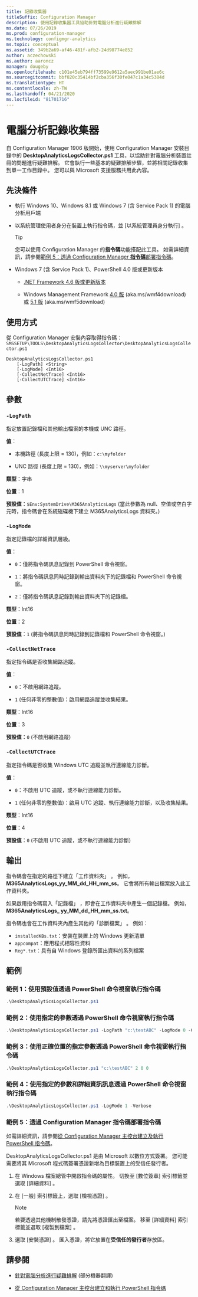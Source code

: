 ```yaml
---
title: 記錄收集器
titleSuffix: Configuration Manager
description: 使用記錄收集器工具協助針對電腦分析進行疑難排解
ms.date: 07/26/2019
ms.prod: configuration-manager
ms.technology: configmgr-analytics
ms.topic: conceptual
ms.assetid: 349b2a69-af46-481f-afb2-24d98774e852
author: aczechowski
ms.author: aaroncz
manager: dougeby
ms.openlocfilehash: c101e45eb794ff73599e9612a5aec991be01ae6c
ms.sourcegitcommit: bbf820c35414bf2cba356f30fe047c1a34c5384d
ms.translationtype: HT
ms.contentlocale: zh-TW
ms.lasthandoff: 04/21/2020
ms.locfileid: "81701716"
---
```

# <a name="desktop-analytics-log-collector"></a>電腦分析記錄收集器

自 Configuration Manager 1906 版開始，使用 Configuration Manager 安裝目錄中的 **DesktopAnalyticsLogsCollector.ps1** 工具，以協助針對電腦分析裝置註冊的問題進行疑難排解。 它會執行一些基本的疑難排解步驟，並將相關記錄收集到單一工作目錄中。 您可以與 Microsoft 支援服務共用此內容。


## <a name="prerequisites"></a>先決條件

- 執行 Windows 10、Windows 8.1 或 Windows 7 (含 Service Pack 1) 的電腦分析用戶端

- 以系統管理使用者身分在裝置上執行指令碼，並 [以系統管理員身分執行]  。

    > [!Tip]
    > 您可以使用 Configuration Manager 的**指令碼**功能搭配此工具。 如需詳細資訊，請參閱[範例 5：透過 Configuration Manager **指令碼**部署指令碼](#bkmk_ex5)。

- Windows 7 (含 Service Pack 1)、PowerShell 4.0 版或更新版本
    - [.NET Framework 4.6 版或更新版本](https://dotnet.microsoft.com/download/dotnet-framework)

    - Windows Management Framework [4.0 版](https://support.microsoft.com/help/2819745) (aka.ms/wmf4download) 或 [5.1 版](https://www.microsoft.com/download/details.aspx?id=54616) (aka.ms/wmf5download)

## <a name="usage"></a>使用方式

從 Configuration Manager 安裝內容取得指令碼：`SMSSETUP\TOOLS\DesktopAnalyticsLogsCollector\DesktopAnalyticsLogsCollector.ps1`

``` Syntax
DesktopAnalyticsLogsCollector.ps1
    [-LogPath] <String>
    [-LogMode] <Int16>
    [-CollectNetTrace] <Int16>
    [-CollectUTCTrace] <Int16>
```

## <a name="parameters"></a>參數

### `-LogPath`

指定放置記錄檔和其他輸出檔案的本機或 UNC 路徑。

**值**：

- 本機路徑 (長度上限 = 130)，例如：`c:\myfolder`

- UNC 路徑 (長度上限 = 130)，例如：`\\myserver\myfolder`

**類型**：字串

**位置**：1

**預設值**：`$Env:SystemDrive\M365AnalyticsLogs` (當此參數為 null、空值或空白字元時，指令碼會在系統磁碟機下建立 M365AnalyticsLogs 資料夾。)

### `-LogMode`

指定記錄檔的詳細資訊層級。

**值**：

- `0`：僅將指令碼訊息記錄到 PowerShell 命令視窗。

- `1`：將指令碼訊息同時記錄到輸出資料夾下的記錄檔和 PowerShell 命令視窗。

- `2`：僅將指令碼訊息記錄到輸出資料夾下的記錄檔。

**類型**：Int16

**位置**：2

**預設值**：`1` (將指令碼訊息同時記錄到記錄檔和 PowerShell 命令視窗。)

### `-CollectNetTrace`

指定指令碼是否收集網路追蹤。

**值**：

- `0`：不啟用網路追蹤。

- `1` (任何非零的整數值)：啟用網路追蹤並收集結果。

**類型**：Int16

**位置**：3

**預設值**：`0` (不啟用網路追蹤)

### `-CollectUTCTrace`

指定指令碼是否收集 Windows UTC 追蹤並執行連線能力診斷。

**值**：

- `0`：不啟用 UTC 追蹤，或不執行連線能力診斷。

- `1` (任何非零的整數值)：啟用 UTC 追蹤、執行連線能力診斷，以及收集結果。

**類型**：Int16

**位置**：4

**預設值**：`0` (不啟用 UTC 追蹤，或不執行連線能力診斷)


## <a name="output"></a>輸出

指令碼會在指定的路徑下建立「工作資料夾」  。 例如，**M365AnalyticsLogs_yy_MM_dd_HH_mm_ss**。 它會將所有輸出檔案放入此工作資料夾。

如果啟用指令碼寫入「記錄檔」  ，即會在工作資料夾中產生一個記錄檔。 例如，**M365AnalyticsLogs_ yy_MM_dd_HH_mm_ss.txt**。

指令碼也會在工作資料夾內產生其他的「診斷檔案」  。 例如：

- `installedKBs.txt`：安裝在裝置上的 Windows 更新清單
- `appcompat`：應用程式相容性資料
- `Reg*.txt`：具有自 Windows 登錄所匯出資料的系列檔案


## <a name="examples"></a>範例

### <a name="example-1-run-script-via-powershell-command-window-with-default-values"></a><a name="bkmk_ex1"></a> 範例 1：使用預設值透過 PowerShell 命令視窗執行指令碼

```PowerShell
.\DesktopAnalyticsLogsCollector.ps1
```

### <a name="example-2-run-script-via-powershell-command-window-with-specified-parameters"></a><a name="bkmk_ex2"></a> 範例 2：使用指定的參數透過 PowerShell 命令視窗執行指令碼

```PowerShell
.\DesktopAnalyticsLogsCollector.ps1 -LogPath "c:\testABC" -LogMode 0 -CollectNetTrace 0 -CollectUTCTrace 0
```

### <a name="example-3-run-script-via-powershell-command-window-with-specified-parameters-in-position"></a><a name="bkmk_ex3"></a> 範例 3：使用正確位置的指定參數透過 PowerShell 命令視窗執行指令碼

```PowerShell
.\DesktopAnalyticsLogsCollector.ps1 "c:\testABC" 2 0 0
```

### <a name="example-4-run-script-via-powershell-command-window-with-specified-parameter-and-verbose-messages"></a><a name="bkmk_ex4"></a> 範例 4：使用指定的參數和詳細資訊訊息透過 PowerShell 命令視窗執行指令碼

```PowerShell
.\DesktopAnalyticsLogsCollector.ps1 -LogMode 1 -Verbose
```

### <a name="example-5-deploy-script-via-configuration-manager-scripts"></a><a name="bkmk_ex5"></a> 範例 5：透過 Configuration Manager **指令碼**部署指令碼

如需詳細資訊，請參閱[從 Configuration Manager 主控台建立及執行 PowerShell 指令碼](../apps/deploy-use/create-deploy-scripts.md)。

DesktopAnalyticsLogsCollector.ps1 是由 Microsoft 以數位方式簽署。 您可能需要將其 Microsoft 程式碼簽署憑證新增為目標裝置上的受信任發行者。

1. 在 Windows 檔案總管中開啟指令碼的屬性。 切換至 [數位簽章]  索引標籤並選取 [詳細資料]  。

2. 在 [一般]  索引標籤上，選取 [檢視憑證]  。

    > [!Note]
    > 若要透過其他機制散發憑證，請先將憑證匯出至檔案。 移至 [詳細資料]  索引標籤並選取 [複製到檔案]  。

3. 選取 [安裝憑證]  。 匯入憑證，將它放置在**受信任的發行者**存放區。


## <a name="see-also"></a>請參閱

- [針對電腦分析進行疑難排解](troubleshooting.md) \(部分機器翻譯\)

- [從 Configuration Manager 主控台建立和執行 PowerShell 指令碼](../apps/deploy-use/create-deploy-scripts.md)
